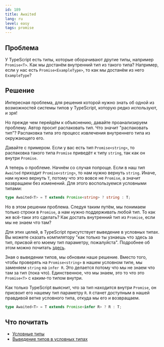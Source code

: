 ```yaml
---
id: 189
title: Awaited
lang: ru
level: easy
tags: promise
---
```


## Проблема

У TypeScript есть типы, которые оборачивают другие типы, например `Promise<T>`.
Как мы достанём внутренний тип из такого типа?
Например, если у нас есть `Promise<ExampleType>`, то как мы достанём из него `ExampleType`?

## Решение

Интересная проблема, для решения которой нужно знать об одной из возможностей системы типов у TypeScript, которую редко используют, и зря!

Но прежде чем перейдём к объяснению, давайте проанализируем проблему.
Автор просит распаковать тип.
Что значит "распаковать тип"?
Распаковка типа это процесс извлечения внутреннего типа из окружающего его.

Давайте с примером.
Если у вас есть тип `Promise<string>`, то распаковка такого типа `Promise` приведёт к типу `string`, так как он внутри `Promise`.

А теперь о проблеме.
Начнём со случая попроще.
Если в наш тип `Awaited` приходит `Promise<string>`, то нам нужно вернуть `string`.
Иначе, нам нужно вернуть `T`, потому что это вовсе не `Promise`, а значит возвращаем без изменений.
Для этого воспользуемся условными типами:

```typescript
type Awaited<T> = T extends Promise<string> ? string : T;
```

Но в этом решении проблема.
Следуя таким путём, мы понимаем только строки в `Promise`, а нам нужно поддерживать любой тип.
То как же всё-таки это сделать?
Как достать внутренний тип из `Promise`, если мы не знаем что там?

Для этих целей, в TypeScript присутствует выведение в условных типах.
Вы можете сказать компилятору "как только ты узнаешь что здесь за тип, присвой его моему тип параметру, пожалуйста".
Подробнее об этом можно почитать [здесь](https://www.typescriptlang.org/docs/handbook/release-notes/typescript-2-8.html#type-inference-in-conditional-types).

Зная о выведении типов, мы обновим наше решение.
Вместо того, чтобы проверять на `Promise<string>` в нашем условном типе, мы заменяем `string` на `infer R`.
Это делается потому что мы не знаем что там за тип (пока что).
Единственное, что мы знаем, это то что это `Promise<T>` с каким-то типом внутри.

Как только TypeScript выяснит, что за тип находится внутри `Promise`, он присвоит его нашему тип параметру `R`.
`R` станет доступным в нашей правдивой ветке условного типа, откуда мы его и возвращаем.

```typescript
type Awaited<T> = T extends Promise<infer R> ? R : T;
```

## Что почитать

- [Условные типы](https://www.typescriptlang.org/docs/handbook/2/conditional-types.html)
- [Выведение типов в условных типах](https://www.typescriptlang.org/docs/handbook/advanced-types.html#type-inference-in-conditional-types)
